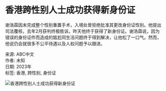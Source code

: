 # 香港跨性别人士成功获得新身份证

谢浩霖因未完成整个性别重置手术，入境处曾拒绝批准其更改身份证性别。他提出司法覆核，去年2月获判终极胜诉。昨天他终于获得了新身份证。谢浩霖说，因为错误的身份证件而造成的尴尬同生活问题终于得到解决，让他松了一口气。然而，他说仍会就很多不公平待遇以及人权问题予以跟进。

来源: ABC中文  
作者: 未知  
日期: 2023年  
标签: 香港, 跨性别, 身份证

![香港跨性别人士成功获得新身份证](/watch/100063811489396/videos/623778013593445/?__so__=permalink)